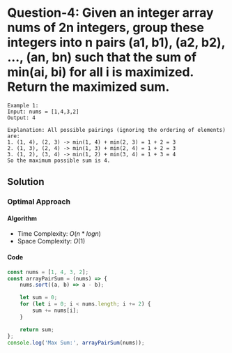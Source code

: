 # Question-4: Given an integer array nums of 2n integers, group these integers into n pairs (a1, b1), (a2, b2), ..., (an, bn) such that the sum of min(ai, bi) for all i is maximized. Return the maximized sum.


```
Example 1:
Input: nums = [1,4,3,2]
Output: 4

Explanation: All possible pairings (ignoring the ordering of elements) are:
1. (1, 4), (2, 3) -> min(1, 4) + min(2, 3) = 1 + 2 = 3
2. (1, 3), (2, 4) -> min(1, 3) + min(2, 4) = 1 + 2 = 3
3. (1, 2), (3, 4) -> min(1, 2) + min(3, 4) = 1 + 3 = 4
So the maximum possible sum is 4.
```


## Solution


### Optimal Approach


#### Algorithm


- Time Complexity: $O(n*logn)$
- Space Complexity: $O(1)$


#### Code


```javascript
const nums = [1, 4, 3, 2];
const arrayPairSum = (nums) => {
    nums.sort((a, b) => a - b);

    let sum = 0;
    for (let i = 0; i < nums.length; i += 2) {
        sum += nums[i];
    }

    return sum;
};
console.log('Max Sum:', arrayPairSum(nums));
```